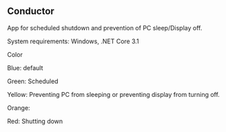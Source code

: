## Conductor

App for scheduled shutdown and prevention of PC sleep/Display off.

System requirements: Windows, .NET Core 3.1



Color

Blue: default

Green: Scheduled

Yellow: Preventing PC from sleeping or preventing display from turning off.

Orange: 

Red: Shutting down

